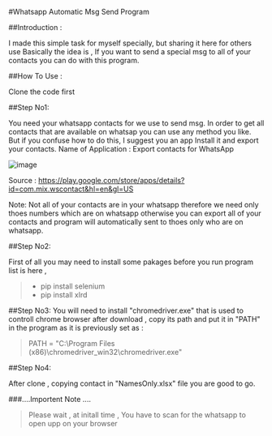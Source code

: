 #Whatsapp Automatic Msg Send Program 

##Introduction : 

I made this simple task for myself specially, but sharing it here for others use
Basically the idea is , If you want to send a special msg to all of your contacts
you can do with this program.


##How To Use :

Clone the code first


##Step No1:

You need your whatsapp contacts for we use to send msg.
In order to get all contacts that are available on whatsap you 
can use any method you like.
But if you confuse how to do this, I suggest you an app
Install it and export your contacts.
Name of Application : Export contacts for WhatsApp


![image](https://user-images.githubusercontent.com/81078376/118043830-51dc0100-b38f-11eb-8bfd-8ff11052d485.png)


Source : https://play.google.com/store/apps/details?id=com.mix.wscontact&hl=en&gl=US

Note: Not all of your contacts are in your whatsapp therefore we need only thoes numbers which are on whatsapp
otherwise you can export all of your contacts and program will automatically sent to thoes only who are on whatsapp.



##Step No2:

First of all you may need to install some pakages before you run program
list is here , 

> - pip install selenium
> - pip install xlrd

##Step No3:
 You will need to install "chromedriver.exe" that is used to controll chrome browser
 after download , copy its path and put it in "PATH" in the program as it is 
 previously set as :
 > PATH = "C:\Program Files (x86)\chromedriver_win32\chromedriver.exe"

##Step No4: 

After clone , copying contact  in "NamesOnly.xlsx" file you are good to go.




###....Importent Note .... 
> Please wait , at initall time , You have to scan for the whatsapp to open upp on your browser
